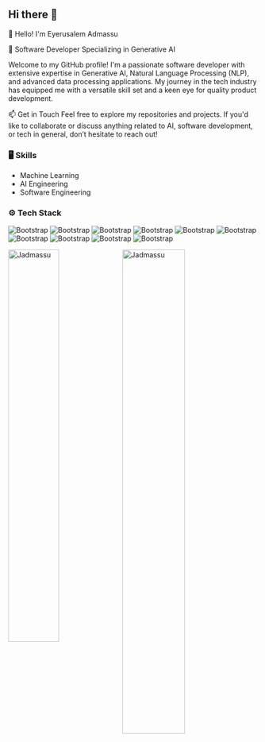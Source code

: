 ## Hi there 👋



<!--[![Hits](https://hits.seeyoufarm.com/api/count/incr/badge.svg?url=https%3A%2F%2Fgithub.com%2FJadmassu%2FJadmassu&count_bg=%2379C83D&title_bg=%23555555&icon=&icon_color=%23E7E7E7&title=Profile+Views&edge_flat=false)](https://hits.seeyoufarm.com)

[![Linkedin](https://img.shields.io/badge/-LinkedIn-blue?style=flat&logo=Linkedin&logoColor=white)](https://www.linkedin.com/in/eyerusalem-admassu/) [![Gmail](https://img.shields.io/badge/-Gmail-c14438?style=flat&logo=Gmail&logoColor=white)](mailto:eyerusad12@gmail.com) [![Github](https://img.shields.io/github/followers/Jadmassu?label=Follow&style=social)](https://github.com/Jadmassu)
-->
👋 Hello! I'm Eyerusalem Admassu

🚀 Software Developer Specializing in Generative AI

Welcome to my GitHub profile! I'm a passionate software developer with extensive expertise in Generative AI, Natural Language Processing (NLP), and advanced data processing applications. My journey in the tech industry has equipped me with a versatile skill set and a keen eye for quality product development.

📫 Get in Touch
Feel free to explore my repositories and projects. If you'd like to collaborate or discuss anything related to AI, software development, or tech in general, don’t hesitate to reach out!


### 🖥 Skills

- Machine Learning
- AI Engineering
- Software Engineering  
### ⚙️ Tech Stack

![Bootstrap](https://img.shields.io/badge/-Python-05126A?style=flat-square&logo=Python&color=353535) ![Bootstrap](https://img.shields.io/badge/-Docker-05126A?style=flat-square&logo=Docker&color=353535) ![Bootstrap](https://img.shields.io/badge/-MongoDB-05126A?style=flat-square&logo=MongoDB&color=353535) ![Bootstrap](https://img.shields.io/badge/-PostgreSQL-05126A?style=flat-square&logo=PostgreSQL&color=353535) ![Bootstrap](https://img.shields.io/badge/-Pandas-05126A?style=flat-square&logo=Pandas&color=353535) ![Bootstrap](https://img.shields.io/badge/-Typescript%20-05126A?style=flat-square&logo=Typescript&color=353535) ![Bootstrap](https://img.shields.io/badge/-Flask-05126A?style=flat-square&logo=Flask&color=353535) ![Bootstrap](https://img.shields.io/badge/-FastApi-05126A?style=flat-square&logo=FastApi&color=353535) ![Bootstrap](https://img.shields.io/badge/-React%20-05126A?style=flat-square&logo=React&color=353535) ![Bootstrap](https://img.shields.io/badge/-Node-05126A?style=flat-square&logo=Node&color=353535)

<div>
  <img width="45%" align="left" src="https://github-readme-stats.vercel.app/api/top-langs?username=Jadmassu&show_icons=true&locale=en&layout=compact" alt="Jadmassu" />
  <img width="50%"  src="https://github-readme-streak-stats.herokuapp.com/?user=Jadmassu&" alt="Jadmassu" />
</div>




